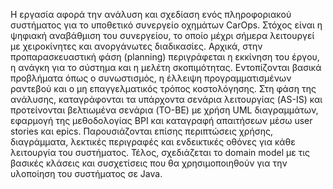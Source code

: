 Η εργασία αφορά την ανάλυση και σχεδίαση ενός πληροφοριακού συστήματος για το υποθετικό συνεργείο οχημάτων CarOps. Στόχος είναι η ψηφιακή αναβάθμιση του συνεργείου, το οποίο μέχρι σήμερα λειτουργεί με χειροκίνητες και ανοργάνωτες διαδικασίες. Αρχικά, στην προπαρασκευαστική φάση (planning) περιγράφεται η εκκίνηση του έργου, η ανάγκη για το σύστημα και η μελέτη σκοπιμότητας. Εντοπίζονται βασικά προβλήματα όπως ο συνωστισμός, η έλλειψη προγραμματισμένων ραντεβού και ο μη επαγγελματικός τρόπος κοστολόγησης. Στη φάση της ανάλυσης, καταγράφονται τα υπάρχοντα σενάρια λειτουργίας (AS-IS) και προτείνονται βελτιωμένα σενάρια (TO-BE) με χρήση UML διαγραμμάτων, εφαρμογή της μεθοδολογίας BPI και καταγραφή απαιτήσεων μέσω user stories και epics. Παρουσιάζονται επίσης περιπτώσεις χρήσης, διαγράμματα, λεκτικές περιγραφές και ενδεικτικές οθόνες για κάθε λειτουργία του συστήματος. Τέλος, σχεδιάζεται το domain model με τις βασικές κλάσεις και συσχετίσεις που θα χρησιμοποιηθούν για την υλοποίηση του συστήματος σε Java.
